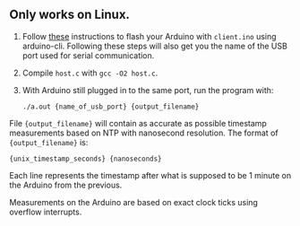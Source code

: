 ## Only works on Linux.

1. Follow [these](https://arduino.github.io/arduino-cli/getting-started/) instructions to flash your Arduino with `client.ino` using arduino-cli. Following these steps will also get you the name of the USB port used for serial communication.

2. Compile `host.c` with `gcc -O2 host.c`.

3. With Arduino still plugged in to the same port, run the program with:

    ```./a.out {name_of_usb_port} {output_filename}```

File `{output_filename}` will contain as accurate as possible timestamp measurements based on NTP with nanosecond resolution. The format of `{output_filename}` is:

```{unix_timestamp_seconds} {nanoseconds}```

Each line represents the timestamp after what is supposed to be 1 minute on the Arduino from the previous.

Measurements on the Arduino are based on exact clock ticks using overflow interrupts.
